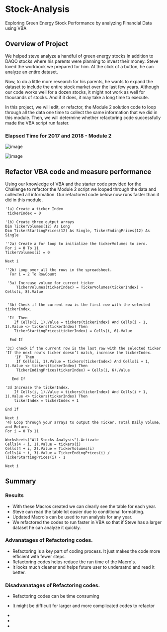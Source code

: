 # Stock-Analysis
Exploring Green Energy Stock Performance by analyzing Financial Data using VBA

## Overview of Project
We helped steve analyze a handful of green energy stocks in addition to DAQO stocks where his parents were planning to invest their money. Steve loved the workbook we prepared for him. At the click of a button, he can analyze an entire dataset. 

Now, to do a little more research for his parents, he wants to expand the dataset to include the entire stock market over the last few years. Although our code works well for a dozen stocks, it might not work as well for thousands of stocks. And if it does, it may take a long time to execute.

In this project, we will edit, or refactor, the Module 2 solution code to loop through all the data one time to collect the same information that we did in this module. Then, we will determine whether refactoring code successfully made the VBA script run faster.

### Elapsed Time for 2017 and 2018 - Module 2 

![image](https://user-images.githubusercontent.com/78935551/110395578-61ac3180-803c-11eb-80a1-b554a74b477c.png)

![image](https://user-images.githubusercontent.com/78935551/110395592-67a21280-803c-11eb-80e0-f814f48cce99.png)


## Refactor VBA code and measure performance
Using our knowledge of VBA and the starter code provided for the Challenge to refactor the Module 2 script we looped through the data and collected all information.
Our refactored code below now runs faster than it did in this module. 

    '1a) Create a ticker Index
     tickerIndex = 0

    '1b) Create three output arrays
    Dim TickerVolumes(12) As Long
    Dim TickerStartingPrices(12) As Single, TickerEndingPrices(12) As Single
    
    ''2a) Create a for loop to initialize the tickerVolumes to zero.
    For i = 0 To 11
    TickerVolumes(i) = 0
       
    Next i
            
    ''2b) Loop over all the rows in the spreadsheet.
      For i = 2 To RowCount
    
     '3a) Increase volume for current ticker
         TickerVolumes(tickerIndex) = TickerVolumes(tickerIndex) + Cells(i, 8).Value
    
        
     '3b) Check if the current row is the first row with the selected tickerIndex.
       
     'If  Then
        If Cells(i, 1).Value = tickers(tickerIndex) And Cells(i - 1, 1).Value <> tickers(tickerIndex) Then
        TickerStartingPrices(tickerIndex) = Cells(i, 6).Value
           
      End If
        
    '3c) check if the current row is the last row with the selected ticker
    'If the next row’s ticker doesn’t match, increase the tickerIndex.
        'If  Then
         If Cells(i, 1).Value = tickers(tickerIndex) And Cells(i + 1, 1).Value <> tickers(tickerIndex) Then
         TickerEndingPrices(tickerIndex) = Cells(i, 6).Value
       
       End If

    '3d Increase the tickerIndex.
        If Cells(i, 1).Value = tickers(tickerIndex) And Cells(i + 1, 1).Value <> tickers(tickerIndex) Then
        tickerIndex = tickerIndex + 1
        
    End If
        
    Next i
    '4) Loop through your arrays to output the Ticker, Total Daily Volume, and Return.
    For i = 0 To 11
        
    Worksheets("All Stocks Analysis").Activate
    Cells(4 + i, 1).Value = tickers(i)
    Cells(4 + i, 2).Value = TickerVolumes(i)
    Cells(4 + i, 3).Value = TickerEndingPrices(i) / TickerStartingPrices(i) - 1
            
    Next i
        
## Summary 
### Results
- With these Macros created we can clearly see the table for each year.
- Steve can read the table lot easier due to conditional formatting.
- Updated Macro's can be used to run analysis for any year.
- We refactored the codes to run faster in VBA so that if Steve has a larger dataset he can analyze it quickly.

### Advanatages of Refactoring codes.
- Refactoring is a key part of coding process. It just makes the code more efficient with fewer steps.
- Refactoring codes helps reduce the run time of the Macro's.
- It looks much cleaner and helps future user to undersatnd and read it better.

### Disadvanatages of Refactoring codes.
- Refactoring codes can be time consuming
- It might be difficult for larger and more complicated codes to refactor
- 






- 
- 


